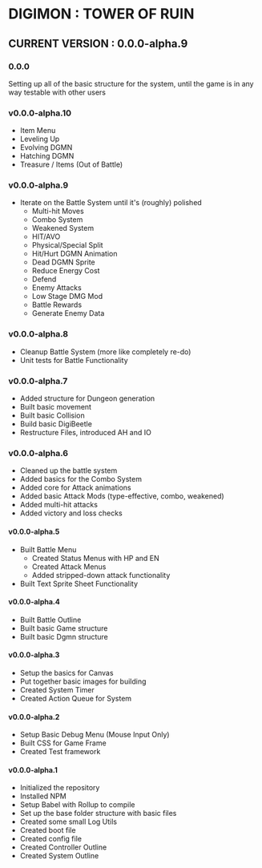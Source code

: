 # DIGIMON : TOWER OF RUIN

## CURRENT VERSION : 0.0.0-alpha.9

### 0.0.0
Setting up all of the basic structure for the system, until the game is in any way testable with other users

### v0.0.0-alpha.10
* Item Menu
* Leveling Up
* Evolving DGMN
* Hatching DGMN
* Treasure / Items (Out of Battle)

### v0.0.0-alpha.9
* Iterate on the Battle System until it's (roughly) polished
  * Multi-hit Moves
  * Combo System
  * Weakened System
  * HIT/AVO
  * Physical/Special Split
  * Hit/Hurt DGMN Animation
  * Dead DGMN Sprite
  * Reduce Energy Cost
  * Defend
  * Enemy Attacks
  * Low Stage DMG Mod
  * Battle Rewards
  * Generate Enemy Data

### v0.0.0-alpha.8
* Cleanup Battle System (more like completely re-do)
* Unit tests for Battle Functionality

### v0.0.0-alpha.7
* Added structure for Dungeon generation
* Built basic movement
* Built basic Collision
* Build basic DigiBeetle
* Restructure Files, introduced AH and IO

### v0.0.0-alpha.6
* Cleaned up the battle system
* Added basics for the Combo System
* Added core for Attack animations
* Added basic Attack Mods (type-effective, combo, weakened)
* Added multi-hit attacks
* Added victory and loss checks

#### v0.0.0-alpha.5
* Built Battle Menu
  * Created Status Menus with HP and EN
  * Created Attack Menus
  * Added stripped-down attack functionality
* Built Text Sprite Sheet Functionality

#### v0.0.0-alpha.4
* Built Battle Outline
* Built basic Game structure
* Built basic Dgmn structure

#### v0.0.0-alpha.3
* Setup the basics for Canvas
* Put together basic images for building
* Created System Timer
* Created Action Queue for System

#### v0.0.0-alpha.2
* Setup Basic Debug Menu (Mouse Input Only)
* Built CSS for Game Frame
* Created Test framework

#### v0.0.0-alpha.1
* Initialized the repository
* Installed NPM
* Setup Babel with Rollup to compile
* Set up the base folder structure with basic files
* Created some small Log Utils
* Created boot file
* Created config file
* Created Controller Outline
* Created System Outline